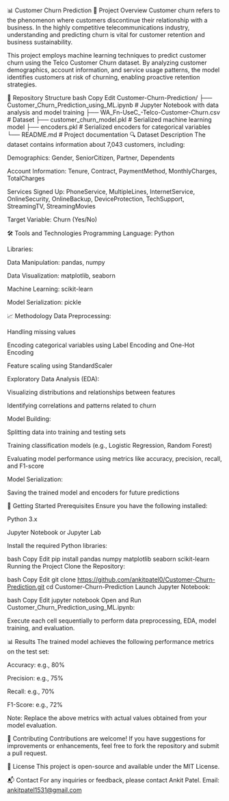 📊 Customer Churn Prediction
🧠 Project Overview
Customer churn refers to the phenomenon where customers discontinue their relationship with a business. In the highly competitive telecommunications industry, understanding and predicting churn is vital for customer retention and business sustainability.

This project employs machine learning techniques to predict customer churn using the Telco Customer Churn dataset. By analyzing customer demographics, account information, and service usage patterns, the model identifies customers at risk of churning, enabling proactive retention strategies.

📁 Repository Structure
bash
Copy
Edit
Customer-Churn-Prediction/
├── Customer_Churn_Prediction_using_ML.ipynb  # Jupyter Notebook with data analysis and model training
├── WA_Fn-UseC_-Telco-Customer-Churn.csv      # Dataset
├── customer_churn_model.pkl                  # Serialized machine learning model
├── encoders.pkl                              # Serialized encoders for categorical variables
└── README.md                                 # Project documentation
🔍 Dataset Description
The dataset contains information about 7,043 customers, including:

Demographics: Gender, SeniorCitizen, Partner, Dependents

Account Information: Tenure, Contract, PaymentMethod, MonthlyCharges, TotalCharges

Services Signed Up: PhoneService, MultipleLines, InternetService, OnlineSecurity, OnlineBackup, DeviceProtection, TechSupport, StreamingTV, StreamingMovies

Target Variable: Churn (Yes/No)

🛠️ Tools and Technologies
Programming Language: Python

Libraries:

Data Manipulation: pandas, numpy

Data Visualization: matplotlib, seaborn

Machine Learning: scikit-learn

Model Serialization: pickle

📈 Methodology
Data Preprocessing:

Handling missing values

Encoding categorical variables using Label Encoding and One-Hot Encoding

Feature scaling using StandardScaler

Exploratory Data Analysis (EDA):

Visualizing distributions and relationships between features

Identifying correlations and patterns related to churn

Model Building:

Splitting data into training and testing sets

Training classification models (e.g., Logistic Regression, Random Forest)

Evaluating model performance using metrics like accuracy, precision, recall, and F1-score

Model Serialization:

Saving the trained model and encoders for future predictions

🚀 Getting Started
Prerequisites
Ensure you have the following installed:

Python 3.x

Jupyter Notebook or Jupyter Lab

Install the required Python libraries:

bash
Copy
Edit
pip install pandas numpy matplotlib seaborn scikit-learn
Running the Project
Clone the Repository:

bash
Copy
Edit
git clone https://github.com/ankitpatel0/Customer-Churn-Prediction.git
cd Customer-Churn-Prediction
Launch Jupyter Notebook:

bash
Copy
Edit
jupyter notebook
Open and Run Customer_Churn_Prediction_using_ML.ipynb:

Execute each cell sequentially to perform data preprocessing, EDA, model training, and evaluation.

📊 Results
The trained model achieves the following performance metrics on the test set:

Accuracy: e.g., 80%

Precision: e.g., 75%

Recall: e.g., 70%

F1-Score: e.g., 72%

Note: Replace the above metrics with actual values obtained from your model evaluation.

🤝 Contributing
Contributions are welcome! If you have suggestions for improvements or enhancements, feel free to fork the repository and submit a pull request.

📄 License
This project is open-source and available under the MIT License.

📬 Contact
For any inquiries or feedback, please contact Ankit Patel.
Email: ankitpatel1531@gmail.com
